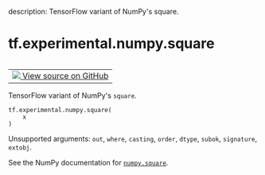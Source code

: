 description: TensorFlow variant of NumPy's square.

<div itemscope itemtype="http://developers.google.com/ReferenceObject">
<meta itemprop="name" content="tf.experimental.numpy.square" />
<meta itemprop="path" content="Stable" />
</div>

# tf.experimental.numpy.square

<!-- Insert buttons and diff -->

<table class="tfo-notebook-buttons tfo-api nocontent" align="left">
<td>
  <a target="_blank" href="https://github.com/tensorflow/tensorflow/blob/r2.4/tensorflow/python/ops/numpy_ops/np_math_ops.py#L913-L915">
    <img src="https://www.tensorflow.org/images/GitHub-Mark-32px.png" />
    View source on GitHub
  </a>
</td>
</table>



TensorFlow variant of NumPy's `square`.

<pre class="devsite-click-to-copy prettyprint lang-py tfo-signature-link">
<code>tf.experimental.numpy.square(
    x
)
</code></pre>



<!-- Placeholder for "Used in" -->

Unsupported arguments: `out`, `where`, `casting`, `order`, `dtype`, `subok`, `signature`, `extobj`.

See the NumPy documentation for [`numpy.square`](https://numpy.org/doc/1.16/reference/generated/numpy.square.html).